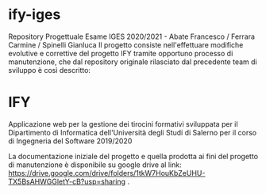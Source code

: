 # ify-iges
Repository Progettuale Esame IGES 2020/2021 - Abate Francesco / Ferrara Carmine / Spinelli Gianluca
Il progetto consiste nell'effettuare modifiche evolutive e correttive del progetto IFY tramite opportuno processo di manutenzione, che dal repository originale
rilasciato dal precedente team di sviluppo è così descritto:

# IFY
Applicazione web per la gestione dei tirocini formativi sviluppata per il Dipartimento di Informatica dell'Università degli Studi di Salerno per il corso di Ingegneria del Software 2019/2020

La documentazione iniziale del progetto e quella prodotta ai fini del progetto di manutenzione è disponibile su google drive al link: https://drive.google.com/drive/folders/1tkW7HouKbZeUHU-TX5BsAHWGGletY-cB?usp=sharing .
